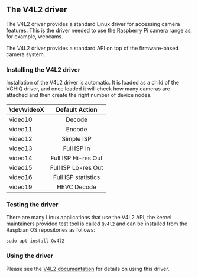 ## The V4L2 driver

The V4L2 driver provides a standard Linux driver for accessing camera features. This is the driver needed to use the Raspberry Pi camera range as, for example, webcams.

The V4L2 driver provides a standard API on top of the firmware-based camera system.

### Installing the V4L2 driver

Installation of the V4L2 driver is automatic. It is loaded as a child of the VCHIQ driver, and once loaded it will check how many cameras are attached and then create the right number of device nodes.

| \dev\videoX | Default Action |
|-------------|:--------------:|
| video10     | Decode |
| video11     | Encode |
| video12     | Simple ISP |
| video13     | Full ISP In |
| video14     | Full ISP Hi-res Out |
| video15     | Full ISP Lo-res Out | |
| video16     | Full ISP statistics |
| video19     | HEVC Decode |

### Testing the driver

There are many Linux applications that use the V4L2 API, the kernel maintainers provided test tool is called `Qv4l2` and can be installed from the Raspbian OS repositories as follows:

`sudo apt install Qv4l2`

### Using the driver

Please see the [V4L2 documentation](https://www.kernel.org/doc/html/latest/userspace-api/media/v4l/v4l2.html) for details on using this driver.

